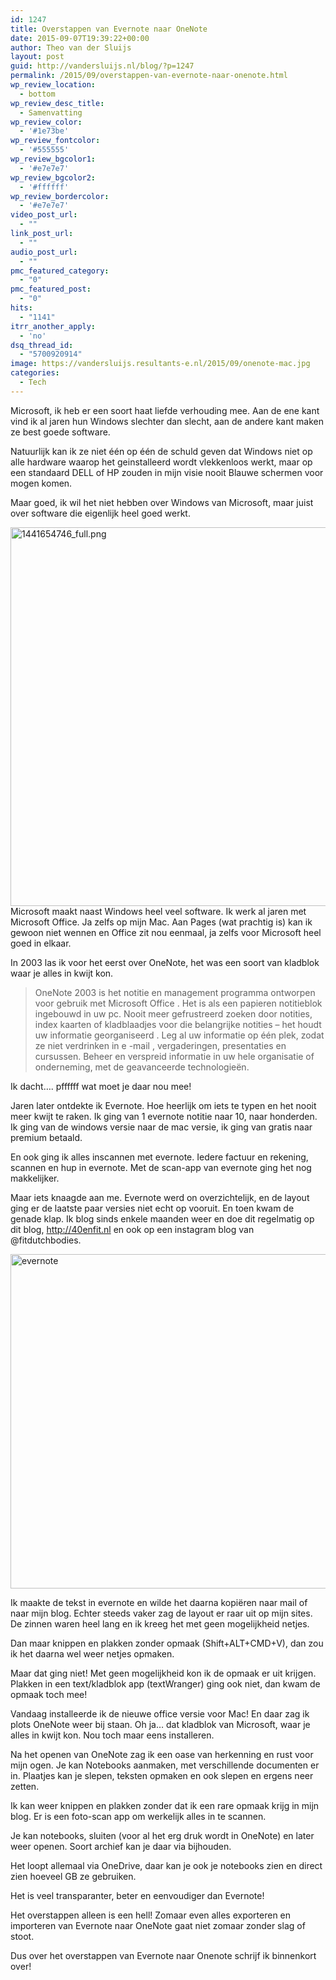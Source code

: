 ```yaml
---
id: 1247
title: Overstappen van Evernote naar OneNote
date: 2015-09-07T19:39:22+00:00
author: Theo van der Sluijs
layout: post
guid: http://vandersluijs.nl/blog/?p=1247
permalink: /2015/09/overstappen-van-evernote-naar-onenote.html
wp_review_location:
  - bottom
wp_review_desc_title:
  - Samenvatting
wp_review_color:
  - '#1e73be'
wp_review_fontcolor:
  - '#555555'
wp_review_bgcolor1:
  - '#e7e7e7'
wp_review_bgcolor2:
  - '#ffffff'
wp_review_bordercolor:
  - '#e7e7e7'
video_post_url:
  - ""
link_post_url:
  - ""
audio_post_url:
  - ""
pmc_featured_category:
  - "0"
pmc_featured_post:
  - "0"
hits:
  - "1141"
itrr_another_apply:
  - 'no'
dsq_thread_id:
  - "5700920914"
image: https://vandersluijs.resultants-e.nl/2015/09/onenote-mac.jpg
categories:
  - Tech
---
```

Microsoft, ik heb er een soort haat liefde verhouding mee. Aan de ene kant vind ik al jaren hun Windows slechter dan slecht, aan de andere kant maken ze best goede software.

Natuurlijk kan ik ze niet één op één de schuld geven dat Windows niet op alle hardware waarop het geinstalleerd wordt vlekkenloos werkt, maar op een standaard DELL of HP zouden in mijn visie nooit Blauwe schermen voor mogen komen.

Maar goed, ik wil het niet hebben over Windows van Microsoft, maar juist over software die eigenlijk heel goed werkt.

<!--more-->

[<img class="aligncenter size-large wp-image-1252" src="https://vandersluijs.nl/blog/wp-content/uploads/2015/09/1441654746_full-1024x776.png" alt="1441654746_full.png" width="800" height="606" srcset="https://vandersluijs.resultants-e.nl/2015/09/1441654746_full.png 1024w, https://vandersluijs.resultants-e.nl/2015/09/1441654746_full-300x227.png 300w, https://vandersluijs.resultants-e.nl/2015/09/1441654746_full-768x582.png 768w" sizes="(max-width: 767px) 89vw, (max-width: 1000px) 54vw, (max-width: 1071px) 543px, 580px" />](https://vandersluijs.nl/blog/wp-content/uploads/2015/09/1441654746_full.png)Microsoft maakt naast Windows heel veel software. Ik werk al jaren met Microsoft Office. Ja zelfs op mijn Mac. Aan Pages (wat prachtig is) kan ik gewoon niet wennen en Office zit nou eenmaal, ja zelfs voor Microsoft heel goed in elkaar.

In 2003 las ik voor het eerst over OneNote, het was een soort van kladblok waar je alles in kwijt kon.

> OneNote 2003 is het notitie en management programma ontworpen voor gebruik met Microsoft Office . Het is als een papieren notitieblok ingebouwd in uw pc. Nooit meer gefrustreerd zoeken door notities, index kaarten of kladblaadjes voor die belangrijke notities &#8211; het houdt uw informatie georganiseerd . Leg al uw informatie op één plek, zodat ze niet verdrinken in e -mail , vergaderingen, presentaties en cursussen. Beheer en verspreid informatie in uw hele organisatie of onderneming, met de geavanceerde technologieën.

Ik dacht…. pffffff wat moet je daar nou mee!

Jaren later ontdekte ik Evernote. Hoe heerlijk om iets te typen en het nooit meer kwijt te raken. Ik ging van 1 evernote notitie naar 10, naar honderden. Ik ging van de windows versie naar de mac versie, ik ging van gratis naar premium betaald.

En ook ging ik alles inscannen met evernote. Iedere factuur en rekening, scannen en hup in evernote. Met de scan-app van evernote ging het nog makkelijker.

Maar iets knaagde aan me. Evernote werd on overzichtelijk, en de layout ging er de laatste paar versies niet echt op vooruit. En toen kwam de genade klap. Ik blog sinds enkele maanden weer en doe dit regelmatig op dit blog, <a href="http://40enfit.nl/" target="_blank">http://40enfit.nl</a> en ook op een instagram blog van @fitdutchbodies.

[<img class="aligncenter size-full wp-image-1255" src="https://vandersluijs.nl/blog/wp-content/uploads/2015/09/evernote-14-592x535.jpg" alt="evernote" width="592" height="535" srcset="https://vandersluijs.resultants-e.nl/2015/09/evernote-14-592x535.jpg 592w, https://vandersluijs.resultants-e.nl/2015/09/evernote-14-592x535-300x271.jpg 300w" sizes="(max-width: 592px) 100vw, 592px" />](https://vandersluijs.nl/blog/wp-content/uploads/2015/09/evernote-14-592x535.jpg)
  
Ik maakte de tekst in evernote en wilde het daarna kopiëren naar mail of naar mijn blog. Echter steeds vaker zag de layout er raar uit op mijn sites. De zinnen waren heel lang en ik kreeg het met geen mogelijkheid netjes.

Dan maar knippen en plakken zonder opmaak (Shift+ALT+CMD+V), dan zou ik het daarna wel weer netjes opmaken.

Maar dat ging niet! Met geen mogelijkheid kon ik de opmaak er uit krijgen. Plakken in een text/kladblok app (textWranger) ging ook niet, dan kwam de opmaak toch mee!

Vandaag installeerde ik de nieuwe office versie voor Mac! En daar zag ik plots OneNote weer bij staan. Oh ja… dat kladblok van Microsoft, waar je alles in kwijt kon. Nou toch maar eens installeren.

Na het openen van OneNote zag ik een oase van herkenning en rust voor mijn ogen. Je kan Notebooks aanmaken, met verschillende documenten er in. Plaatjes kan je slepen, teksten opmaken en ook slepen en ergens neer zetten.

Ik kan weer knippen en plakken zonder dat ik een rare opmaak krijg in mijn blog. Er is een foto-scan app om werkelijk alles in te scannen.

Je kan notebooks, sluiten (voor al het erg druk wordt in OneNote) en later weer openen. Soort archief kan je daar via bijhouden.

Het loopt allemaal via OneDrive, daar kan je ook je notebooks zien en direct zien hoeveel GB ze gebruiken.

Het is veel transparanter, beter en eenvoudiger dan Evernote!

Het overstappen alleen is een hell! Zomaar even alles exporteren en importeren van Evernote naar OneNote gaat niet zomaar zonder slag of stoot.

Dus over het overstappen van Evernote naar Onenote schrijf ik binnenkort over!